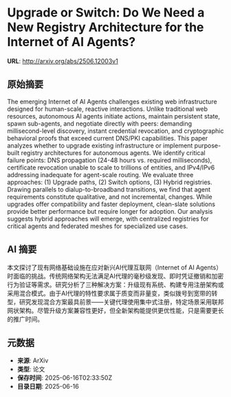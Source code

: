 # Upgrade or Switch: Do We Need a New Registry Architecture for the Internet of AI Agents?

**URL**: http://arxiv.org/abs/2506.12003v1

## 原始摘要

The emerging Internet of AI Agents challenges existing web infrastructure
designed for human-scale, reactive interactions. Unlike traditional web
resources, autonomous AI agents initiate actions, maintain persistent state,
spawn sub-agents, and negotiate directly with peers: demanding
millisecond-level discovery, instant credential revocation, and cryptographic
behavioral proofs that exceed current DNS/PKI capabilities. This paper analyzes
whether to upgrade existing infrastructure or implement purpose-built registry
architectures for autonomous agents. We identify critical failure points: DNS
propagation (24-48 hours vs. required milliseconds), certificate revocation
unable to scale to trillions of entities, and IPv4/IPv6 addressing inadequate
for agent-scale routing. We evaluate three approaches: (1) Upgrade paths, (2)
Switch options, (3) Hybrid registries. Drawing parallels to dialup-to-broadband
transitions, we find that agent requirements constitute qualitative, and not
incremental, changes. While upgrades offer compatibility and faster deployment,
clean-slate solutions provide better performance but require longer for
adoption. Our analysis suggests hybrid approaches will emerge, with centralized
registries for critical agents and federated meshes for specialized use cases.


## AI 摘要

本文探讨了现有网络基础设施在应对新兴AI代理互联网（Internet of AI Agents）时面临的挑战。传统网络架构无法满足AI代理的毫秒级发现、即时凭证撤销和加密行为验证等需求。研究分析了三种解决方案：升级现有系统、构建专用注册架构或采用混合模式。由于AI代理的特性要求属于质变而非量变，类似拨号到宽带的转型，研究发现混合方案最具前景——关键代理使用集中式注册，特定场景采用联邦网状架构。尽管升级方案兼容性更好，但全新架构能提供更优性能，只是需要更长的推广时间。

## 元数据

- **来源**: ArXiv
- **类型**: 论文
- **保存时间**: 2025-06-16T02:33:50Z
- **目录日期**: 2025-06-16
